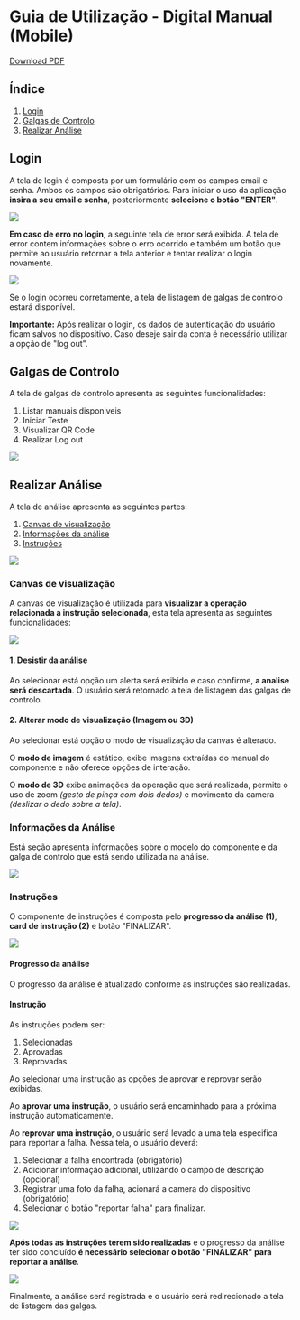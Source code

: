 # Guia de Utilização - Digital Manual (Mobile)

[Download PDF](https://github.com/giu7d/ar-manual-mobile/blob/dev/docs/pt/user-guide.pdf)

## Índice

1. [Login](##login)
1. [Galgas de Controlo](##galgas-de-controlo)
1. [Realizar Análise](##realizar-análise)

## Login

A tela de login é composta por um formulário com os campos email e senha. Ambos os campos são obrigatórios. Para iniciar o uso da aplicação **insira a seu email e senha**, posteriormente **selecione o botão "ENTER"**.

![](../images/login-screen.jpg)

**Em caso de erro no login**, a seguinte tela de error será exibida. A tela de error contem informações sobre o erro ocorrido e também um botão que permite ao usuário retornar a tela anterior e tentar realizar o login novamente.

![](../images/login-error-screen.jpg)

Se o login ocorreu corretamente, a tela de listagem de galgas de controlo estará disponível.

**Importante:** Após realizar o login, os dados de autenticação do usuário ficam salvos no dispositivo. Caso deseje sair da conta é necessário utilizar a opção de "log out".

## Galgas de Controlo

A tela de galgas de controlo apresenta as seguintes funcionalidades:

1. Listar manuais disponiveis
1. Iniciar Teste
1. Visualizar QR Code
1. Realizar Log out

![](../images/testbenches-screen.jpg)

## Realizar Análise

A tela de análise apresenta as seguintes partes:

1. [Canvas de visualização](###canvas-de-visualização)
1. [Informações da análise](###informações-da-análise)
1. [Instruções](###instruções)

![](../images/analysis-screen-image.jpg)

### Canvas de visualização

A canvas de visualização é utilizada para **visualizar a operação relacionada a instrução selecionada**, esta tela apresenta as seguintes funcionalidades:

![](../images/analysis-screen-3D.jpg)

#### 1. Desistir da análise

Ao selecionar está opção um alerta será exibido e caso confirme, **a analise será descartada**. O usuário será retornado a tela de listagem das galgas de controlo.

#### 2. Alterar modo de visualização (Imagem ou 3D)

Ao selecionar está opção o modo de visualização da canvas é alterado.

O **modo de imagem** é estático, exibe imagens extraídas do manual do componente e não oferece opções de interação.

O **modo de 3D** exibe animações da operação que será realizada, permite o uso de zoom _(gesto de pinça com dois dedos)_ e movimento da camera _(deslizar o dedo sobre a tela)_.

### Informações da Análise

Está seção apresenta informações sobre o modelo do componente e da galga de controlo que está sendo utilizada na análise.

![](../images/analysis-screen-info.jpg)

### Instruções

O componente de instruções é composta pelo **progresso da análise (1)**, **card de instrução (2)** e botão "FINALIZAR".

![](../images/analysis-screen-instruction.jpg)

#### Progresso da análise

O progresso da análise é atualizado conforme as instruções são realizadas.

#### Instrução

As instruções podem ser:

1. Selecionadas
1. Aprovadas
1. Reprovadas

Ao selecionar uma instrução as opções de aprovar e reprovar serão exibidas.

Ao **aprovar uma instrução**, o usuário será encaminhado para a próxima instrução automaticamente.

Ao **reprovar uma instrução**, o usuário será levado a uma tela especifica para reportar a falha. Nessa tela, o usuário deverá:

1. Selecionar a falha encontrada (obrigatório)
1. Adicionar informação adicional, utilizando o campo de descrição (opcional)
1. Registrar uma foto da falha, acionará a camera do dispositivo (obrigatório)
1. Selecionar o botão "reportar falha" para finalizar.

![](../images/report-failure-screen.jpg)

**Após todas as instruções terem sido realizadas** e o progresso da análise ter sido concluído **é necessário selecionar o botão "FINALIZAR" para reportar a análise**.

![](../images/analysis-complete-screen.jpg)

Finalmente, a análise será registrada e o usuário será redirecionado a tela de listagem das galgas.
